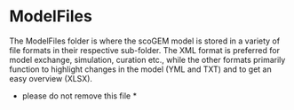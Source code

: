 # ModelFiles
The ModelFiles folder is where the scoGEM model is stored in a variety of file formats in their respective sub-folder. The XML format is preferred for model exchange, simulation, curation etc., while the other formats primarily function to highlight changes in the model (YML and TXT) and to get an easy overview (XLSX).

* please do not remove this file *